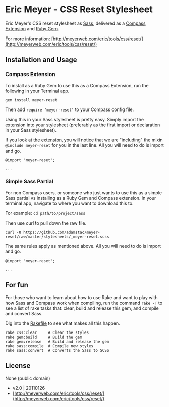# Eric Meyer - CSS Reset Stylesheet

Eric Meyer's CSS reset stylesheet as [Sass](http://sass-lang.com/), delivered as a [Compass Extension](http://compass-style.org/docs/tutorials/extensions/) and [Ruby Gem](http://rubygems.org/).

For more information: [http://meyerweb.com/eric/tools/css/reset/](http://meyerweb.com/eric/tools/css/reset/)

## Installation and Usage

### Compass Extension

To install as a Ruby Gem to use this as a Compass Extension, run the following in your Terminal app.

    gem install meyer-reset

Then add `require 'meyer-reset'` to your Compass config file.

Using this in your Sass stylesheet is pretty easy. Simply import the extension into your stylesheet (preferably as the first import or declaration in your Sass stylesheet).

If you look at [the extension](https://github.com/adamstac/meyer-reset/blob/master/stylesheets/_meyer-reset.scss), you will notice that we are "including" the mixin `@include meyer-reset` for you in the last line. All you will need to do is import and go.

    @import "meyer-reset";
    
    ...

### Simple Sass Partial

For non Compass users, or someone who just wants to use this as a simple Sass partial vs installing as a Ruby Gem and Compass extension. In your terminal app, navigate to where you want to download this to.

For example: `cd path/to/project/sass`

Then use curl to pull down the raw file.

    curl -0 https://github.com/adamstac/meyer-reset/raw/master/stylesheets/_meyer-reset.scss

The same rules apply as mentioned above. All you will need to do is import and go.

    @import "meyer-reset";
    
    ...

## For fun

For those who want to learn about how to use Rake and want to play with how Sass and Compass work when compiling, run the command `rake -T` to see a list of rake tasks that: clear, build and release this gem, and compile and convert Sass.

Dig into the [Rakefile](https://github.com/adamstac/meyer-reset/blob/master/Rakefile) to see what makes all this happen.

    rake css:clear     # Clear the styles
    rake gem:build     # Build the gem
    rake gem:release   # Build and release the gem
    rake sass:compile  # Compile new styles
    rake sass:convert  # Converts the Sass to SCSS

## License

None (public domain)

* v2.0 | 20110126
* [http://meyerweb.com/eric/tools/css/reset/](http://meyerweb.com/eric/tools/css/reset/)
